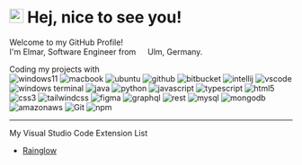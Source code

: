 # <img src="https://raw.githubusercontent.com/Tarikul-Islam-Anik/Animated-Fluent-Emojis/master/Emojis/People%20with%20activities/Man%20Biking%20Light%20Skin%20Tone.png" alt="Man Biking Light Skin Tone" width="25" height="25" /> Hej, nice to see you!

Welcome to my GitHub Profile!  
I'm Elmar, Software Engineer from <img src= "https://cdn-icons-png.flaticon.com/512/197/197571.png" width="13"/> Ulm, Germany.

Coding my projects with  
![windows11](https://img.shields.io/badge/Windows-11-0078D6?style=flat-square&logo=Windows&logoColor=white)
![macbook](https://img.shields.io/badge/MacBook-999999?style=flat-square&logo=Apple&logoColor=white)
![ubuntu](https://img.shields.io/badge/Ubuntu-E95420?style=flat-square&logo=Ubuntu&logoColor=white)
![github](https://img.shields.io/badge/GitHub-000000?style=flat-square&logo=GitHub&logoColor=white)
![bitbucket](https://img.shields.io/badge/Bitbucket-0052CC?style=flat-square&logo=Bitbucket&logoColor=white)
![intellij](https://img.shields.io/badge/IntelliJ%20IDEA-000000?style=flat-square&logo=IntelliJ%20IDEA&logoColor=white)
![vscode](https://img.shields.io/badge/Visual%20Studio%20Code-007ACC?style=flat-square&logo=Visual%20Studio%20Code&logoColor=white)
![windows terminal](https://img.shields.io/badge/Windows%20Terminal-4D4D4D?style=flat-square&logo=Windows%20Terminal&logoColor=white)
![java](https://img.shields.io/badge/Java-007396?style=flat-square&logo=Java&logoColor=white)
![python](https://img.shields.io/badge/Python-3776AB?style=flat-square&logo=Python&logoColor=white)
![javascript](https://img.shields.io/badge/JavaScript-F7DF1E?style=flat-square&logo=JavaScript&logoColor=black)
![typescript](https://img.shields.io/badge/TypeScript-007ACC?style=flat-square&logo=TypeScript&logoColor=white)
![html5](https://img.shields.io/badge/HTML5-E34F26?style=flat-square&logo=HTML5&logoColor=white)
![css3](https://img.shields.io/badge/CSS3-1572B6?style=flat-square&logo=CSS3&logoColor=white)
![tailwindcss](https://img.shields.io/badge/Tailwind%20CSS-38B2AC?style=flat-square&logo=Tailwind%20CSS&logoColor=white)
![figma](https://img.shields.io/badge/Figma-F24E1E?style=flat-square&logo=Figma&logoColor=white)
![graphql](https://img.shields.io/badge/GraphQL-E10098?style=flat-square&logo=GraphQL&logoColor=white)
![rest](https://img.shields.io/badge/REST-000000?style=flat-square&logo=REST&logoColor=white)
![mysql](https://img.shields.io/badge/MySQL-4479A1?style=flat-square&logo=MySQL&logoColor=white)
![mongodb](https://img.shields.io/badge/MongoDB-47A248?style=flat-square&logo=MongoDB&logoColor=white)
![amazonaws](https://img.shields.io/badge/Amazon%20AWS-232F3E?style=flat-square&logo=Amazon%20AWS&logoColor=white)
![Git](https://img.shields.io/badge/Git-F05032?style=flat-square&logo=Git&logoColor=white)
![npm](https://img.shields.io/badge/npm-CB3837?style=flat-square&logo=npm&logoColor=white)

---

My Visual Studio Code Extension List 
* [Rainglow](https://marketplace.visualstudio.com/items?itemName=daylerees.rainglow)
